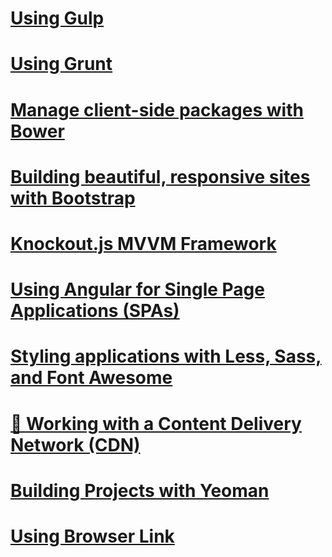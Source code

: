 # [Using Gulp](using-gulp.md)
# [Using Grunt](using-grunt.md)
# [Manage client-side packages with Bower](bower.md)
# [Building beautiful, responsive sites with Bootstrap](bootstrap.md)
# [Knockout.js MVVM Framework](knockout.md)
# [Using Angular for Single Page Applications (SPAs)](angular.md)
# [Styling applications with Less, Sass, and Font Awesome](less-sass-fa.md)
<!-- [Bundling and minification](bundling-and-minification.md)-->
# [🔧 Working with a Content Delivery Network (CDN)](cdn.md)
# [Building Projects with Yeoman](yeoman.md)
# [Using Browser Link](using-browserlink.md)
